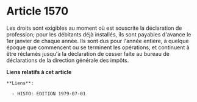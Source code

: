 # Article 1570

Les droits sont exigibles au moment où est souscrite la déclaration de profession; pour les débitants déjà installés, ils
sont payables d'avance le 1er janvier de chaque année. Ils sont dus pour l'année entière, à quelque époque que commencent ou
se terminent les opérations, et continuent à être réclamés jusqu'à la déclaration de cesser faite au bureau de déclarations
de la direction générale des impôts.

**Liens relatifs à cet article**

	**Liens**:

	  - HISTO: EDITION 1979-07-01
